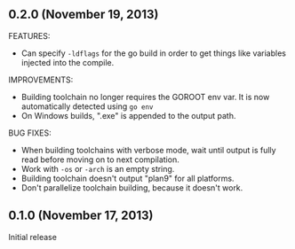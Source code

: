 ## 0.2.0 (November 19, 2013)

FEATURES:

  - Can specify `-ldflags` for the go build in order to get things like
    variables injected into the compile.

IMPROVEMENTS:

  - Building toolchain no longer requires the GOROOT env var. It is
    now automatically detected using `go env`
  - On Windows builds, ".exe" is appended to the output path.

BUG FIXES:

  - When building toolchains with verbose mode, wait until output is fully
    read before moving on to next compilation.
  - Work with `-os` or `-arch` is an empty string.
  - Building toolchain doesn't output "plan9" for all platforms.
  - Don't parallelize toolchain building, because it doesn't work.

## 0.1.0 (November 17, 2013)

Initial release
